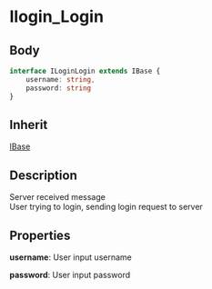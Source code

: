# Ilogin_Login

## Body

```typescript
interface ILoginLogin extends IBase {
    username: string,
    password: string
}
```

## Inherit

[IBase](./../../base/IBase.md)

## Description

Server received message\
User trying to login, sending login request to server

## Properties

**username**: User input username

**password**: User input password